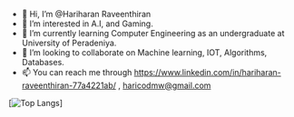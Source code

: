 - 👋 Hi, I’m @Hariharan Raveenthiran
- 👀 I’m interested in A.I, and Gaming.
- 🌱 I’m currently learning Computer Engineering as an undergraduate at University of Peradeniya.
- 💞️ I’m looking to collaborate on Machine learning, IOT, Algorithms, Databases.
- 📫 You can reach me through https://www.linkedin.com/in/hariharan-raveenthiran-77a4221ab/ , haricodmw@gmail.com

<!---
Hari25483/Hari25483 is a ✨ special ✨ repository because its `README.md` (this file) appears on your GitHub profile.
You can click the Preview link to take a look at your changes.
--->


<!-- [![Hari's GitHub stats](https://github-readme-stats.vercel.app/api?username=Hari25483&theme=radical)] -->

[![Top Langs](https://github-readme-stats.vercel.app/api/top-langs/?username=Hari25483&theme=radical)]
